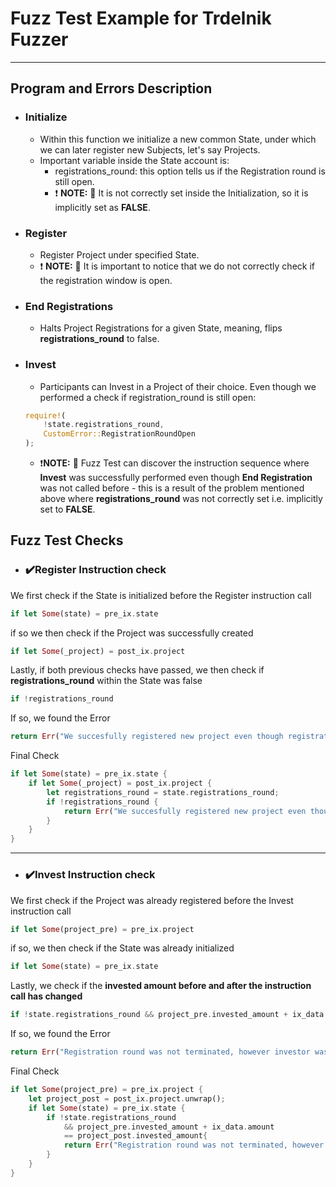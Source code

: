 # Fuzz Test Example for Trdelnik Fuzzer

---

## Program and Errors Description

- ### Initialize
    - Within this function we initialize a new common State, under which we can later register new Subjects, let's say Projects.
    - Important variable inside the State account is:
        - registrations_round: this option tells us if the Registration round is still open.
        - ❗ **NOTE:** 🐛 It is not correctly set inside the Initialization, so it is implicitly set as **FALSE**.

- ### Register
    - Register Project under specified State.
    - ❗ **NOTE:** 🐛 It is important to notice that we do not correctly check if the registration window is open.

- ### End Registrations
    - Halts Project Registrations for a given State, meaning, flips **registrations_round** to false.

- ### Invest
    - Participants can Invest in a Project of their choice. Even though we performed a check if registration_round is still open:
    ```rust
    require!(
        !state.registrations_round,
        CustomError::RegistrationRoundOpen
    );
    ```
    - ❗**NOTE:** 🐛 Fuzz Test can discover the instruction sequence where **Invest** was successfully performed even though **End Registration** was not called before - this is a result of the problem mentioned above where **registrations_round** was not correctly set i.e. implicitly set to **FALSE**.


## Fuzz Test Checks
- ### ✔️Register Instruction check
We first check if the State is initialized before the Register instruction call
 ```rust
 if let Some(state) = pre_ix.state
 ```
 if so we then check if the Project was successfully created
 ```rust
 if let Some(_project) = post_ix.project
 ```
 Lastly, if both previous checks have passed, we then check if **registrations_round** within the State was false
```rust
if !registrations_round
```
If so, we found the Error
```rust
return Err("We succesfully registered new project even though registrations are not open");
```
Final Check
```rust
if let Some(state) = pre_ix.state {
    if let Some(_project) = post_ix.project {
        let registrations_round = state.registrations_round;
        if !registrations_round {
            return Err("We succesfully registered new project even though registrations are not open");
        }
    }
}
```

---

- ### ✔️Invest Instruction check
We first check if the Project was already registered before the Invest instruction call
```rust
if let Some(project_pre) = pre_ix.project
```
if so, we then check if the State was already initialized
```rust
if let Some(state) = pre_ix.state
```
Lastly, we check if the **invested amount before and after the instruction call has changed**
```rust
if !state.registrations_round && project_pre.invested_amount + ix_data.amount == project_post.invested_amount
```
If so, we found the Error
```rust
return Err("Registration round was not terminated, however investor was able to invest inside registration window");
```
Final Check
```rust
if let Some(project_pre) = pre_ix.project {
    let project_post = post_ix.project.unwrap();
    if let Some(state) = pre_ix.state {
        if !state.registrations_round
            && project_pre.invested_amount + ix_data.amount
            == project_post.invested_amount{
            return Err("Registration round was not terminated, however investor was able to invest inside registration window");
        }
    }
}
```
